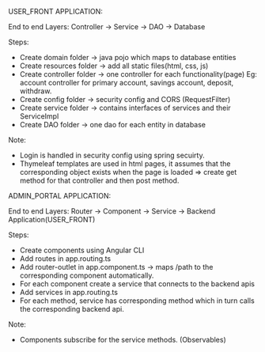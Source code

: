 USER_FRONT APPLICATION:

End to end Layers: Controller -> Service -> DAO -> Database

Steps:
- Create domain folder -> java pojo which maps to database entities
- Create resources folder -> add all static files(html, css, js)
- Create controller folder -> one controller for each functionality(page) 
Eg:  account controller for primary account, savings account, deposit, withdraw.
- Create config folder -> security config and CORS (RequestFilter)
- Create service folder -> contains interfaces of services and their ServiceImpl
- Create DAO folder -> one dao for each entity in database 
 

Note:
- Login is handled in security config using spring secuirty.
- Thymeleaf templates are used in html pages, it assumes that the corresponding 
object exists when the page is loaded => create get method for that controller
and then post method.

ADMIN_PORTAL APPLICATION:

End to end Layers: Router -> Component -> Service -> Backend Application(USER_FRONT) 

Steps:
- Create components using Angular CLI 
- Add routes in app.routing.ts
- Add router-outlet in app.component.ts -> maps /path to the corresponding component automatically.
- For each component create a service that connects to the backend apis
- Add services in app.routing.ts
- For each method, service has corresponding method which in turn calls the corresponding backend api.


Note:
- Components subscribe for the service methods. (Observables)